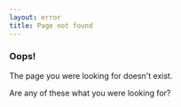 ```yaml
---
layout: error
title: Page not found
---
```


### Oops!

The page you were looking for doesn't exist.

Are any of these what you were looking for?